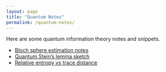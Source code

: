 ```yaml
---
layout: page
title: "Quantum Notes"
permalink: /quantum-notes/
---
```


Here are some quantum information theory notes and snippets. 

- [Bloch sphere estimation notes](#)
- [Quantum Stein’s lemma sketch](#)
- [Relative entropy vs trace distance](#)
